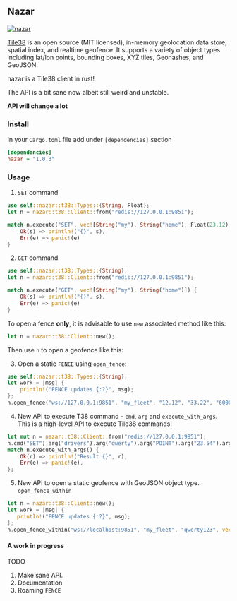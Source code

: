 ## Nazar

[![nazar](https://img.shields.io/crates/v/nazar.svg)](https://crates.io/crates/nazar)

[Tile38](http://tile38.com) is an open source (MIT licensed), in-memory geolocation data store, spatial index, 
and realtime geofence. It supports a variety of object types including lat/lon points, bounding boxes, XYZ tiles, 
Geohashes, and GeoJSON.

nazar is a Tile38 client in rust!

The API is a bit sane now albeit still weird and unstable. 

**API will change a lot**


### Install

In your `Cargo.toml` file add under `[dependencies]` section


```ini
[dependencies]
nazar = "1.0.3"
```

### Usage 


1) `SET` command

```rust
use self::nazar::t38::Types::{String, Float};
let n = nazar::t38::Client::from("redis://127.0.0.1:9851");

match n.execute("SET", vec![String("my"), String("home"), Float(23.12), Float(45.343)]) {
    Ok(s) => println!("{}", s),
    Err(e) => panic!(e)
}

```

2) `GET` command

```rust
use self::nazar::t38::Types::{String};
let n = nazar::t38::Client::from("redis://127.0.0.1:9851");

match n.execute("GET", vec![String("my"), String("home")]) {
    Ok(s) => println!("{}", s),
    Err(e) => panic!(e)
}
```

To open a fence **only**, it is advisable to use `new` associated method like this:
 
```rust
let n = nazar::t38::Client::new();
```

Then use `n` to open a geofence like this:

3) Open a static `FENCE` using `open_fence`:

```rust
use self::nazar::t38::Types::{String};
let work = |msg| {
    println!("FENCE updates {:?}", msg);
};
n.open_fence("ws://127.0.0.1:9851", "my_fleet", "12.12", "33.22", "6000", work);
```

4) New API to execute T38 command - `cmd`, `arg` and `execute_with_args`. 
This is a high-level API to execute Tile38 commands!

```rust
let mut n = nazar::t38::Client::from("redis://127.0.0.1:9851");
n.cmd("SET").arg("drivers").arg("qwerty").arg("POINT").arg("23.54").arg("32.74");
match n.execute_with_args() {
    Ok(r) => println!("Result {}", r),
    Err(e) => panic!(e),
};
```

5) New API to open a static geofence with GeoJSON object type. `open_fence_within`
 
 ```rust
let n = nazar::t38::Client::new();
let work = |msg| {
    println!("FENCE updates {:?}", msg);
};
n.open_fence_within("ws://localhost:9851", "my_fleet", "qwerty123", vec![vec![12.32, 23.4], vec![22.32, 33.4], vec![42.32, 23.5], vec![12.32, 23.4]], work)
```


####  A work in progress

TODO

1) Make sane API.
1) Documentation
2) Roaming `FENCE` 
